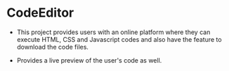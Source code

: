 # CodeEditor

- This project provides users with an online platform where they can execute HTML, CSS and Javascript codes and also have the feature to download the code files.

- Provides a live preview of the user's code as well.
